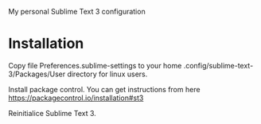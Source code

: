 My personal Sublime Text 3 configuration

Installation
============

Copy file Preferences.sublime-settings to your home .config/sublime-text-3/Packages/User directory for linux users.


Install package control. You can get instructions from here https://packagecontrol.io/installation#st3

Reinitialice Sublime Text 3.

